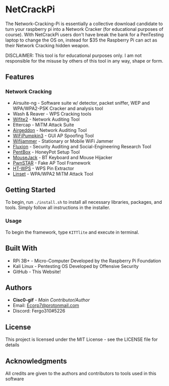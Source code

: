 # NetCrackPi

The Network-Cracking-Pi is essentially a collective download candidate to turn your raspberry pi into a Network Cracker (for educational purposes of course).
With NetCrackPi users don't have break the bank for a PenTesting laptop to change the OS on, instead for $35 the Raspberry Pi can act as their Network Cracking hidden weapon.

DISCLAIMER: This tool is for educational purposes only. I am not responsible for the misuse by others of this tool in any way, shape or form.

## Features

### Network Cracking
* Airsuite-ng - Software suite w/ detector, packet sniffer, WEP and WPA/WPA2-PSK Cracker and analysis tool
* Wash & Reaver - WPS Cracking tools
* [Wifite2](<https://github.com/derv82/wifite2>) - Network Auditing Tool
* Ettercap - MiTM Attack Suite
* [Airgeddon](<https://github.com/v1s1t0r1sh3r3/airgeddon>) - Network Auditing Tool
* [WiFiPumpkin3](<https://github.com/P0cL4bs/wifipumpkin3>) - GUI AP Spoofing Tool
* [Wifijammer](<https://github.com/DanMcInerney/wifijammer>) - Stationary or Mobile WiFi Jammer
* [Fluxion](<https://github.com/FluxionNetwork/fluxion>) - Security Auditing and Social-Engineering Research Tool
* [PentBox](<https://github.com/H4CK3RT3CH/pentbox-1.8>) - HoneyPot Setup Tool
* [MouseJack](<https://github.com/BastilleResearch/mousejack>) - BT Keyboard and Mouse Hijacker
* [PwnSTAR](<https://github.com/SilverFoxx/PwnSTAR>) - Fake AP Tool Framework
* [HT-WPS](<https://github.com/SilentGhostX/HT-WPS-Breaker>) - WPS Pin Extractor   
* [Linset](<https://github.com/vk496/linset>) - WPA/WPA2 MiTM Attack Tool

## Getting Started

To begin, run ``` ./install.sh ``` to install all necessary libraries, packages, and tools.
Simply follow all instructions in the installer.

### Usage

To begin the framework, type ``` KITTlite ``` and execute in terminal. 


## Built With

* RPi 3B+ - Micro-Computer Developed by the Raspberry Pi Foundation
* Kali Linux - Pentesting OS Developed by Offensive Security
* GitHub - This Website!


## Authors

* **Cisc0-gif** - *Main Contributor/Author*
* Email: Ecorp7@protonmail.com
* Discord: Fergo310#5226

## License

This project is licensed under the MIT License - see the LICENSE file for details


## Acknowledgments

All credits are given to the authors and contributors to tools used in this software
